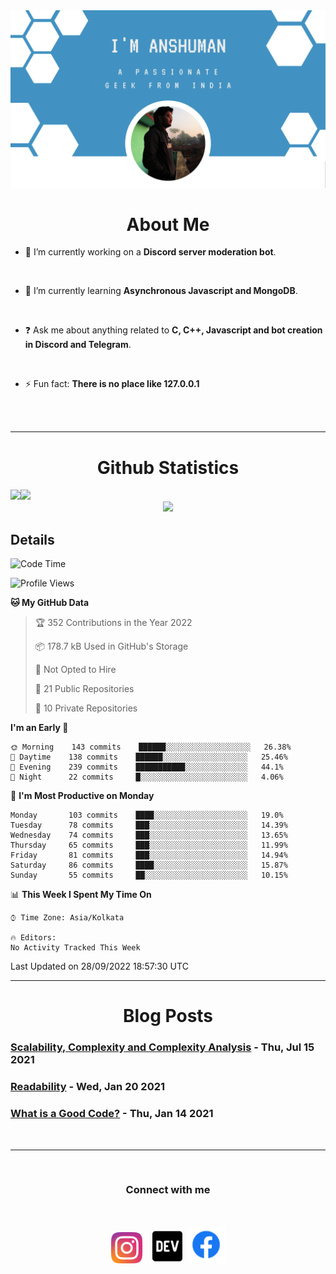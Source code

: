 
<img src=".\assets\img\output-onlinepngtools.png">

<br>

<div>
<div align="center">

# About Me

</div>


- 🔭 I’m currently working on a **Discord server moderation bot**. 

<br> 

- 🌱 I’m currently learning **Asynchronous Javascript and MongoDB**. 

<br> 

- ❓ Ask me about anything related to __C, C++, Javascript and bot creation in Discord and Telegram__. 

<br>

- ⚡ Fun fact: __There is no place like 127.0.0.1__ 
</div>

<br>
<br>

----

<div align="center">

# Github Statistics
<div align="left">
<img height="180em" src="https://github-readme-stats.vercel.app/api?username=anshumanmahato&hide_border=true&show_icons=true&custom_title=Contributions" /><img height="180em" src="https://github-readme-stats.vercel.app/api/top-langs/?username=anshumanmahato&hide_border=true&layout=compact&langs_count=6" />
</div>
<img height="180em" src="https://github-readme-streak-stats.herokuapp.com/?user=anshumanmahato&hide_border=true" />

<br/>

<div align="left">

## Details

<!--START_SECTION:waka-->
![Code Time](http://img.shields.io/badge/Code%20Time-428%20hrs%201%20min-blue)

![Profile Views](http://img.shields.io/badge/Profile%20Views-0-blue)

**🐱 My GitHub Data** 

> 🏆 352 Contributions in the Year 2022
 > 
> 📦 178.7 kB Used in GitHub's Storage 
 > 
> 🚫 Not Opted to Hire
 > 
> 📜 21 Public Repositories 
 > 
> 🔑 10 Private Repositories  
 > 
**I'm an Early 🐤** 

```text
🌞 Morning    143 commits    ██████░░░░░░░░░░░░░░░░░░░   26.38% 
🌆 Daytime    138 commits    ██████░░░░░░░░░░░░░░░░░░░   25.46% 
🌃 Evening    239 commits    ███████████░░░░░░░░░░░░░░   44.1% 
🌙 Night      22 commits     █░░░░░░░░░░░░░░░░░░░░░░░░   4.06%

```
📅 **I'm Most Productive on Monday** 

```text
Monday       103 commits    ████░░░░░░░░░░░░░░░░░░░░░   19.0% 
Tuesday      78 commits     ███░░░░░░░░░░░░░░░░░░░░░░   14.39% 
Wednesday    74 commits     ███░░░░░░░░░░░░░░░░░░░░░░   13.65% 
Thursday     65 commits     ███░░░░░░░░░░░░░░░░░░░░░░   11.99% 
Friday       81 commits     ███░░░░░░░░░░░░░░░░░░░░░░   14.94% 
Saturday     86 commits     ████░░░░░░░░░░░░░░░░░░░░░   15.87% 
Sunday       55 commits     ██░░░░░░░░░░░░░░░░░░░░░░░   10.15%

```


📊 **This Week I Spent My Time On** 

```text
⌚︎ Time Zone: Asia/Kolkata

🔥 Editors: 
No Activity Tracked This Week

```


 Last Updated on 28/09/2022 18:57:30 UTC
<!--END_SECTION:waka-->

</div>

</div>

----
<div align="center">

# Blog Posts

<div align="left">
 
<!-- BLOG-POST-LIST:START -->
 ### [Scalability, Complexity and Complexity Analysis](https://dev.to/anshumanmahato/scalability-complexity-and-complexity-analysis-1pn5) - Thu, Jul 15 2021
 ### [Readability](https://dev.to/anshumanmahato/readability-2f7l) - Wed, Jan 20 2021
 ### [What is a Good Code?](https://dev.to/anshumanmahato/what-is-a-good-code-5ana) - Thu, Jan 14 2021<!-- BLOG-POST-LIST:END -->

</div>

</div>
<br>

----
<br>
<div align="center">
         
### Connect with me 
<br/>

[<img src="assets\svg\instagram-2-1.svg" height="50px">](https://instagram.com/anshuman_mahato)&nbsp;&nbsp;&nbsp;
[<img src="assets\svg\dev-badge.svg" height="55">](https://dev.to/anshumanmahato)&nbsp;
[<img src=".\assets\svg\Facebook-01.svg" height="60px">](https://www.facebook.com/anshuman.mahato.0935)

</div>
